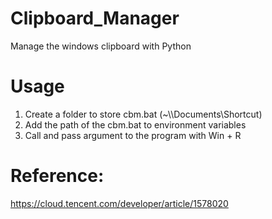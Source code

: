 # Clipboard_Manager
 Manage the windows clipboard with Python

# Usage
 1. Create a folder to store cbm.bat (~\\\Documents\Shortcut)
 2. Add the path of the cbm.bat to environment variables
 3. Call and pass argument to the program with Win + R

# Reference: 
 https://cloud.tencent.com/developer/article/1578020